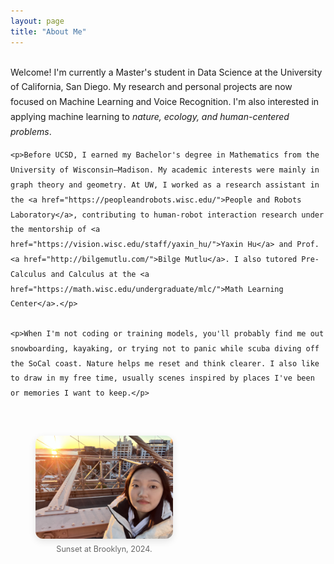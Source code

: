 ```yaml
---
layout: page
title: "About Me"
---
```


<style>
  .intro-container {
    display: flex;
    flex-wrap: wrap;
    justify-content: space-between;
    align-items: flex-start;
    gap: 2em;
  }

  .intro-text {
    flex: 1 1 60%;
    min-width: 300px;
    line-height: 1.7;
  }

  .intro-image {
    flex: 1 1 35%;
    max-width: 300px;
    text-align: center;
  }

  .intro-image img {
    max-width: 100%;
    height: auto;
    border-radius: 12px;
    box-shadow: 0 4px 12px rgba(0, 0, 0, 0.1);
  }

  figcaption {
    font-size: 0.9em;
    color: #666;
    margin-top: 0.5em;
  }

  /* Responsive adjustments */
  @media (max-width: 768px) {
    .intro-container {
      flex-direction: column;
      align-items: center;
    }
    .intro-image {
      order: -1;
      margin-bottom: 1.5em;
    }
  }
</style>

<div class="intro-container">
  <div class="intro-text">
    <p>Welcome! I'm currently a Master's student in Data Science at the University of California, San Diego. My research and personal projects are now focused on Machine Learning and Voice Recognition. I'm also interested in applying machine learning to <em>nature, ecology, and human-centered problems</em>.</p>

    <p>Before UCSD, I earned my Bachelor's degree in Mathematics from the University of Wisconsin–Madison. My academic interests were mainly in graph theory and geometry. At UW, I worked as a research assistant in the <a href="https://peopleandrobots.wisc.edu/">People and Robots Laboratory</a>, contributing to human-robot interaction research under the mentorship of <a href="https://vision.wisc.edu/staff/yaxin_hu/">Yaxin Hu</a> and Prof. <a href="http://bilgemutlu.com/">Bilge Mutlu</a>. I also tutored Pre-Calculus and Calculus at the <a href="https://math.wisc.edu/undergraduate/mlc/">Math Learning Center</a>.</p>

    <p>When I'm not coding or training models, you'll probably find me out snowboarding, kayaking, or trying not to panic while scuba diving off the SoCal coast. Nature helps me reset and think clearer. I also like to draw in my free time, usually scenes inspired by places I've been or memories I want to keep.</p>
  </div>

  <div class="intro-image">
    <figure>
      <img src="/assets/IMG_3393.JPG" alt="Me">
      <figcaption>Sunset at Brooklyn, 2024.</figcaption>
    </figure>
  </div>
</div>
